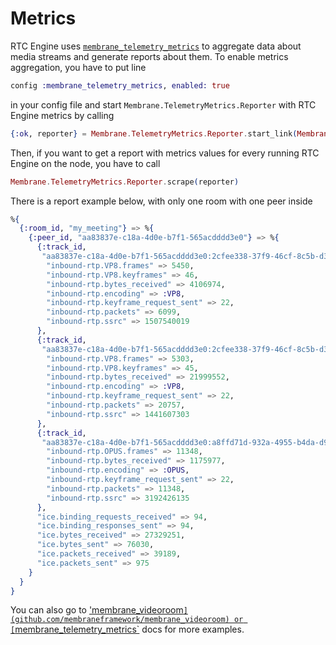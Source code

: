 # Metrics

RTC Engine uses [`membrane_telemetry_metrics`](github.com/membraneframework/membrane_telemetry_metrics) to aggregate data about media streams and generate reports about them.
To enable metrics aggregation, you have to put line 
```elixir
config :membrane_telemetry_metrics, enabled: true
```
in your config file and start `Membrane.TelemetryMetrics.Reporter` with RTC Engine metrics by calling
```elixir 
{:ok, reporter} = Membrane.TelemetryMetrics.Reporter.start_link(Membrane.RTC.Engine.Metrics.metrics())
```

Then, if you want to get a report with metrics values for every running RTC Engine on the node, you have to call
```elixir
Membrane.TelemetryMetrics.Reporter.scrape(reporter)
```

There is a report example below, with only one room with one peer inside
```elixir
%{
  {:room_id, "my_meeting"} => %{
    {:peer_id, "aa83837e-c18a-4d0e-b7f1-565acdddd3e0"} => %{
      {:track_id,
       "aa83837e-c18a-4d0e-b7f1-565acdddd3e0:2cfee338-37f9-46cf-8c5b-d3909caa4dce:l"} => %{
        "inbound-rtp.VP8.frames" => 5450,
        "inbound-rtp.VP8.keyframes" => 46,
        "inbound-rtp.bytes_received" => 4106974,
        "inbound-rtp.encoding" => :VP8,
        "inbound-rtp.keyframe_request_sent" => 22,
        "inbound-rtp.packets" => 6099,
        "inbound-rtp.ssrc" => 1507540019
      },
      {:track_id,
       "aa83837e-c18a-4d0e-b7f1-565acdddd3e0:2cfee338-37f9-46cf-8c5b-d3909caa4dce:m"} => %{
        "inbound-rtp.VP8.frames" => 5303,
        "inbound-rtp.VP8.keyframes" => 45,
        "inbound-rtp.bytes_received" => 21999552,
        "inbound-rtp.encoding" => :VP8,
        "inbound-rtp.keyframe_request_sent" => 22,
        "inbound-rtp.packets" => 20757,
        "inbound-rtp.ssrc" => 1441607303
      },
      {:track_id,
       "aa83837e-c18a-4d0e-b7f1-565acdddd3e0:a8ffd71d-932a-4955-b4da-d941449aa329:"} => %{
        "inbound-rtp.OPUS.frames" => 11348,
        "inbound-rtp.bytes_received" => 1175977,
        "inbound-rtp.encoding" => :OPUS,
        "inbound-rtp.keyframe_request_sent" => 22,
        "inbound-rtp.packets" => 11348,
        "inbound-rtp.ssrc" => 3192426135
      },
      "ice.binding_requests_received" => 94,
      "ice.binding_responses_sent" => 94,
      "ice.bytes_received" => 27329251,
      "ice.bytes_sent" => 76030,
      "ice.packets_received" => 39189,
      "ice.packets_sent" => 975
    }
  }
}
```

You can also go to ['membrane_videoroom`](github.com/membraneframework/membrane_videoroom) or [`membrane_telemetry_metrics`](github.com/membraneframework/membrane_telemetry_metrics) docs for more examples.